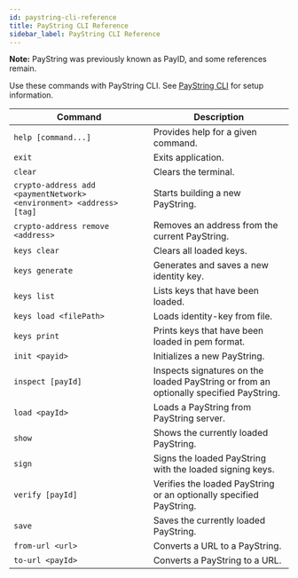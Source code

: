 ```yaml
---
id: paystring-cli-reference
title: PayString CLI Reference
sidebar_label: PayString CLI Reference
---
```


**Note:** PayString was previously known as PayID, and some references remain.

Use these commands with PayString CLI. See [PayString CLI](paystring-cli) for setup information.

| Command                                                             | Description                                                                            |
| ------------------------------------------------------------------- | -------------------------------------------------------------------------------------- |
| `help [command...]`                                                 | Provides help for a given command.                                                     |
| `exit`                                                              | Exits application.                                                                     |
| `clear`                                                             | Clears the terminal.                                                                   |
| `crypto-address add <paymentNetwork> <environment> <address> [tag]` | Starts building a new PayString.                                                       |
| `crypto-address remove <address>`                                   | Removes an address from the current PayString.                                         |
| `keys clear`                                                        | Clears all loaded keys.                                                                |
| `keys generate`                                                     | Generates and saves a new identity key.                                                |
| `keys list`                                                         | Lists keys that have been loaded.                                                      |
| `keys load <filePath>`                                              | Loads identity-key from file.                                                          |
| `keys print`                                                        | Prints keys that have been loaded in pem format.                                       |
| `init <payid>`                                                      | Initializes a new PayString.                                                           |
| `inspect [payId]`                                                   | Inspects signatures on the loaded PayString or from an optionally specified PayString. |
| `load <payId>`                                                      | Loads a PayString from PayString server.                                               |
| `show`                                                              | Shows the currently loaded PayString.                                                  |
| `sign`                                                              | Signs the loaded PayString with the loaded signing keys.                               |
| `verify [payId]`                                                    | Verifies the loaded PayString or an optionally specified PayString.                    |
| `save`                                                              | Saves the currently loaded PayString.                                                  |
| `from-url <url>`                                                    | Converts a URL to a PayString.                                                         |
| `to-url <payId>`                                                    | Converts a PayString to a URL.                                                         |
